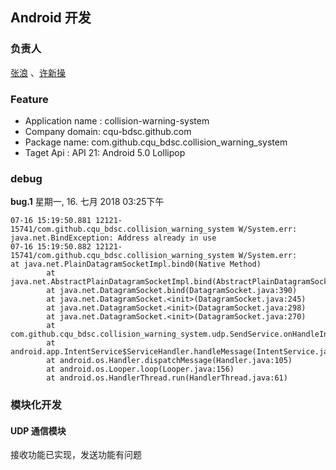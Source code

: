 ## Android 开发
### 负责人
[张浪](https://github.com/zhanglang111) 、[许新操](https://github.com/neardws) 
### Feature

* Application name : collision-warning-system
* Company domain: cqu-bdsc.github.com
* Package name: com.github.cqu_bdsc.collision_warning_system
* Taget Api : API 21: Android 5.0 Lollipop

### debug
**bug.1**
星期一, 16. 七月 2018 03:25下午 

	07-16 15:19:50.881 12121-15741/com.github.cqu_bdsc.collision_warning_system W/System.err: java.net.BindException: Address already in use
	07-16 15:19:50.882 12121-15741/com.github.cqu_bdsc.collision_warning_system W/System.err:     at java.net.PlainDatagramSocketImpl.bind0(Native Method)
	        at java.net.AbstractPlainDatagramSocketImpl.bind(AbstractPlainDatagramSocketImpl.java:96)
	        at java.net.DatagramSocket.bind(DatagramSocket.java:390)
	        at java.net.DatagramSocket.<init>(DatagramSocket.java:245)
	        at java.net.DatagramSocket.<init>(DatagramSocket.java:298)
	        at java.net.DatagramSocket.<init>(DatagramSocket.java:270)
	        at com.github.cqu_bdsc.collision_warning_system.udp.SendService.onHandleIntent(SendService.java:52)
	        at android.app.IntentService$ServiceHandler.handleMessage(IntentService.java:67)
	        at android.os.Handler.dispatchMessage(Handler.java:105)
	        at android.os.Looper.loop(Looper.java:156)
	        at android.os.HandlerThread.run(HandlerThread.java:61)

### 模块化开发
#### UDP 通信模块
接收功能已实现，发送功能有问题
